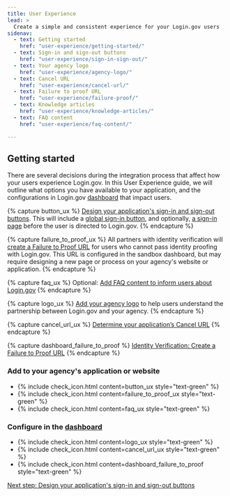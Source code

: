 ```yaml
---
title: User Experience
lead: >
  Create a simple and consistent experience for your Login.gov users
sidenav:
  - text: Getting started
    href: "user-experience/getting-started/"
  - text: Sign-in and sign-out buttons
    href: "user-experience/sign-in-sign-out/"
  - text: Your agency logo
    href: "user-experience/agency-logo/"
  - text: Cancel URL
    href: "user-experience/cancel-url/"
  - text: Failure to proof URL
    href: "user-experience/failure-proof/"
  - text: Knowledge articles
    href: "user-experience/knowledge-articles/"
  - text: FAQ content 
    href: "user-experience/faq-content/"

---
```


##  Getting started
There are several decisions during the integration process that affect how your users experience Login.gov. In this User Experience guide, we will outline what options you have available to your application, and the configurations in Login.gov [dashboard](https://dashboard.int.identitysandbox.gov/) that impact users.

{% capture button_ux %}
[Design your application's sign-in and sign-out buttons]({{site.baseurl}}/user-experience/sign-in-sign-out/). This will include a [global sign-in button]({{site.baseurl}}/user-experience/sign-in-sign-out/), and optionally, [a sign-in page]({{site.baseurl}}/user-experience/sign-in-sign-out/) before the user is directed to Login.gov.
{% endcapture %}

{% capture failure_to_proof_ux %}
All partners with identity verification will [create a Failure to Proof URL]({{site.baseurl}}/user-experience/failure-proof/) for users who cannot pass identity proofing with Login.gov. This URL is configured in the sandbox dashboard, but may require designing a new page or process on your agency's website or application.
{% endcapture %}

{% capture faq_ux %}
Optional: [Add FAQ content to inform users about Login.gov]({{site.baseurl}}/user-experience/faq-content/)
{% endcapture %}

{% capture logo_ux %}
[Add your agency logo]({{site.baseurl}}/user-experience/agency-logo/) to help users understand the partnership between Login.gov and your agency.
{% endcapture %}

{% capture cancel_url_ux %}
[Determine your application’s Cancel URL]({{site.baseurl}}/user-experience/cancel-url/)
{% endcapture %}

{% capture dashboard_failure_to_proof %}
[Identity Verification: Create a Failure to Proof URL]({{site.baseurl}}/user-experience/failure-proof/)
{% endcapture %}


### Add to your agency's application or website

<ul class="usa-icon-list padding-top-2">
  <li class="usa-icon-list__item">
    {% include check_icon.html content=button_ux style="text-green" %}       
  </li>
  <li class="usa-icon-list__item">
    {% include check_icon.html content=failure_to_proof_ux style="text-green" %}
  </li>
  <li class="usa-icon-list__item">
    {% include check_icon.html content=faq_ux style="text-green" %}
  </li>
</ul>

### Configure in the [dashboard](https://dashboard.int.identitysandbox.gov/)

<ul class="usa-icon-list padding-bottom-4 padding-top-2">
 <li class="usa-icon-list__item">
    {% include check_icon.html content=logo_ux style="text-green" %}
 </li>
 <li class="usa-icon-list__item">
    {% include check_icon.html content=cancel_url_ux style="text-green" %}
 </li>
 <li class="usa-icon-list__item">
    {% include check_icon.html content=dashboard_failure_to_proof style="text-green" %}
 </li>
</ul>

[Next step: Design your application's sign-in and sign-out buttons]({{site.baseurl}}/user-experience/sign-in-sign-out/)

